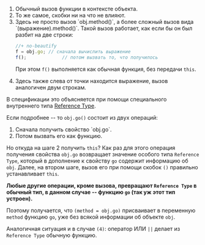 <ol>
<li>Обычный вызов функции в контексте объекта.</li>
<li>То же самое, скобки ни на что не влияют.</li>
<li>Здесь не просто вызов `obj.method()`, а более сложный вызов вида `(выражение).method()`. Такой вызов работает, как если бы он был разбит на две строки:

```js
//+ no-beautify
f = obj.go; // сначала вычислить выражение
f();             // потом вызвать то, что получилось
```

При этом `f()` выполняется как обычная функция, без передачи `this`. 
</li>
<li>Здесь также слева от точки находится выражение, вызов аналогичен двум строкам.</li>
</ol>

В спецификации это объясняется при помощи специального внутреннего типа [Reference Type](http://es5.github.com/x8.html#x8.7).

Если подробнее -- то `obj.go()` состоит из двух операций:
<ol>
<li>Сначала получить свойство `obj.go`.</li>
<li>Потом вызвать его как функцию.</li>
</ol>

Но откуда на шаге 2 получить `this`? Как раз для этого операция получения свойства `obj.go` возвращает значение особого типа `Reference Type`, который в дополнение к свойству `go` содержит информацию об `obj`. Далее, на втором шаге, вызов его при помощи скобок `()` правильно устанавливает `this`.

**Любые другие операции, кроме вызова, превращают `Reference Type` в обычный тип, в данном случае -- функцию `go` (так уж этот тип устроен).** 

Поэтому получается, что `(method = obj.go)` присваивает в переменную `method` функцию `go`, уже без всякой информации об объекте `obj`.

Аналогичная ситуация и в случае `(4)`: оператор ИЛИ `||` делает из `Reference Type` обычную функцию.

